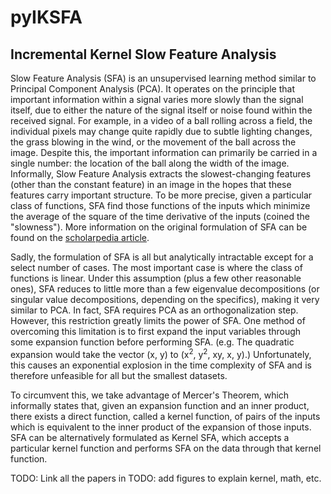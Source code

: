 # pyIKSFA

## Incremental Kernel Slow Feature Analysis

Slow Feature Analysis (SFA) is an unsupervised learning method similar to
Principal Component Analysis (PCA). It operates on the principle that important
information within a signal varies more slowly than the signal itself, due to
either the nature of the signal itself or noise found within the received
signal. For example, in a video of a ball rolling across a field, the individual
pixels may change quite rapidly due to subtle lighting changes, the grass
blowing in the wind, or the movement of the ball across the image. Despite this,
the important information can primarily be carried in a single number: the
location of the ball along the width of the image. Informally, Slow Feature
Analysis extracts the slowest-changing features (other than the constant
feature) in an image in the hopes that these features carry important structure.
To be more precise, given a particular class of functions, SFA find those
functions of the inputs which minimize the average of the square of the time
derivative of the inputs (coined the "slowness"). More information on the
original formulation of SFA can be found on the
[scholarpedia article](http://www.scholarpedia.org/article/Slow_feature_analysis).

Sadly, the formulation of SFA is all but analytically intractable except for a
select number of cases. The most important case is where the class of functions
is linear. Under this assumption (plus a few other reasonable ones), SFA reduces
to little more than a few eigenvalue decompositions (or singular value
decompositions, depending on the specifics), making it very similar to PCA. In
fact, SFA requires PCA as an orthogonalization step. However, this restriction
greatly limits the power of SFA. One method of overcoming this limitation is to
first expand the input variables through some expansion function before
performing SFA. (e.g. The quadratic expansion would take the vector (x, y) to
(x<sup>2</sup>, y<sup>2</sup>, xy, x, y).) Unfortunately, this causes an
exponential explosion in the time complexity of SFA and is therefore unfeasible
for all but the smallest datasets.

To circumvent this, we take advantage of Mercer's Theorem, which informally
states that, given an expansion function and an inner product, there exists a
direct function, called a kernel function, of pairs of the inputs which is
equivalent to the inner product of the expansion of those inputs. SFA can be
alternatively formulated as Kernel SFA, which accepts a particular kernel
function and performs SFA on the data through that kernel function.

TODO: Link all the papers in TODO: add figures to explain kernel, math, etc.
